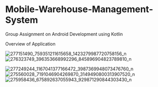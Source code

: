 # Mobile-Warehouse-Management-System
Group Assignment on Android Development using Kotlin


Overview of Application


![277151490_759351211615658_1423279987720758156_n](https://user-images.githubusercontent.com/43575835/160835989-3a403927-850e-4682-92d2-e8463b7f6af1.jpg)
![276323749_396353668992296_845896904823789810_n](https://user-images.githubusercontent.com/43575835/160836098-9f0a3b35-0886-4178-bacd-cee5e2b3fbac.jpg)

![277249244_1167041377166472_3987369948073476760_n](https://user-images.githubusercontent.com/43575835/160836110-81307d58-9e32-445d-9eb7-6b843f1d6d9f.jpg)
![275560028_7191046904269870_3149490800313907520_n](https://user-images.githubusercontent.com/43575835/160836115-48d4e4f6-0279-4e0d-8476-b4ab5f6f3667.jpg)
![275958436_675892637055943_929871290844303430_n](https://user-images.githubusercontent.com/43575835/160836118-78f0e9f2-fc3e-4110-ac2e-4286c018fda2.jpg)
